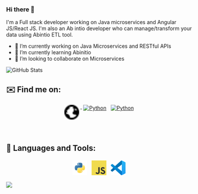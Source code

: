 ### Hi there 👋

I'm a Full stack developer working on Java microservices and Angular JS/React JS.
I'm also an Ab intio developer who can manage/transform your data using Abintio ETL tool.

- 🔭 I’m currently working on Java Microservices and RESTful APIs
- 🌱 I’m currently learning Abinitio
- 👯 I’m looking to collaborate on Microservices

![GitHub Stats](https://github-readme-stats.vercel.app/api?username=RishabhKumr&theme=tokyonight)

## ✉️ Find me on:


<p align="center">
 <a href="https://zety.com/profile/devrishabhkumar" target="_blank" rel="noopener noreferrer"> <img src="https://raw.githubusercontent.com/iconic/open-iconic/master/svg/globe.svg" alt="Python" height="40" style="vertical-align:top; margin:4px"> </a>
 <a href="https://www.linkedin.com/in/rishabh-kumar-67b67a242/" target="_blank" rel="noopener noreferrer"> <img src="https://cdn.jsdelivr.net/npm/simple-icons@v3/icons/linkedin.svg" alt="Python" height="40" style="vertical-align:top; margin:4px"></a>
 <a href="mailto:kumarrishabh201@gmail.com"> <img src="https://cdn.jsdelivr.net/npm/simple-icons@v3/icons/gmail.svg" alt="Python" height="40" style="vertical-align:top; margin:4px"></a>
</p>

<br />

## 🧰 Languages and Tools:
<p align="center">
<img src="https://raw.githubusercontent.com/github/explore/80688e429a7d4ef2fca1e82350fe8e3517d3494d/topics/python/python.png" alt="Python" height="40" style="vertical-align:top; margin:4px">
<img src="https://raw.githubusercontent.com/github/explore/80688e429a7d4ef2fca1e82350fe8e3517d3494d/topics/javascript/javascript.png" alt="Javascript" height="40" style="vertical-align:top; margin:4px">
<img src="https://raw.githubusercontent.com/github/explore/80688e429a7d4ef2fca1e82350fe8e3517d3494d/topics/visual-studio-code/visual-studio-code.png" alt="VS Code" height="40" style="vertical-align:top; margin:4px">
</p>


![](https://visitor-badge.laobi.icu/badge?page_id=CharalambosIoannou.CharalambosIoannou)

